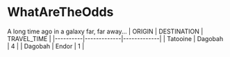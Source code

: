 # WhatAreTheOdds
A long time ago in a galaxy far, far away...
| ORIGIN   | DESTINATION | TRAVEL_TIME |
|----------|-------------|-------------|
| Tatooine | Dagobah     | 4           |
| Dagobah  | Endor       | 1           |
